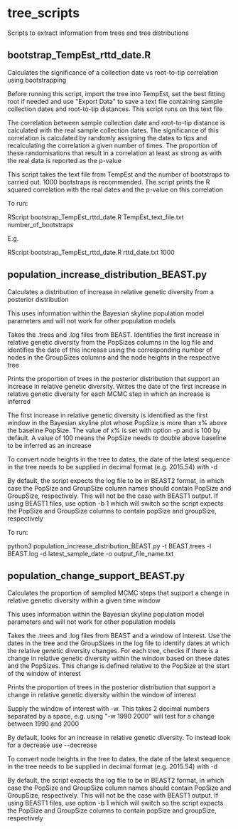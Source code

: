 # tree_scripts
Scripts to extract information from trees and tree distributions

## bootstrap_TempEst_rttd_date.R
Calculates the significance of a collection date vs root-to-tip correlation using bootstrapping

Before running this script, import the tree into TempEst, set the best fitting root if needed and use "Export Data" to save a text file containing sample collection dates and root-to-tip distances. This script runs on this text file

The correlation between sample collection date and root-to-tip distance is calculated with the real sample collection dates. The significance of this correlation is calculated by randomly assigning the dates to tips and recalculating the correlation a given number of times. The proportion of these randomisations that result in a correlation at least as strong as with the real data is reported as the p-value

This script takes the text file from TempEst and the number of bootstraps to carried out. 1000 bootstraps is recommended. The script prints the R squared correlation with the real dates and the p-value on this correlation

To run:

RScript bootstrap_TempEst_rttd_date.R TempEst_text_file.txt number_of_bootstraps

E.g.

RScript bootstrap_TempEst_rttd_date.R rttd_date.txt 1000

## population_increase_distribution_BEAST.py
Calculates a distribution of increase in relative genetic diversity from a posterior distribution

This uses information within the Bayesian skyline population model parameters and will not work for other population models

Takes the .trees and .log files from BEAST. Identifies the first increase in relative genetic diversity from the PopSizes columns in the log file and identifies the date of this increase using the corresponding number of nodes in the GroupSizes columns and the node heights in the respective tree

Prints the proportion of trees in the posterior distribution that support an increase in relative genetic diversity. Writes the date of the first increase in relative genetic diversity for each MCMC step in which an increase is inferred

The first increase in relative genetic diversity is identified as the first window in the Bayesian skyline plot whose PopSize is more than x% above the baseline PopSize. The value of x% is set with option -p and is 100 by default. A value of 100 means the PopSize needs to double above baseline to be inferred as an increase

To convert node heights in the tree to dates, the date of the latest sequence in the tree needs to be supplied in decimal format (e.g. 2015.54) with -d

By default, the script expects the log file to be in BEAST2 format, in which case the PopSize and GroupSize column names should contain PopSize and GroupSize, respectively. This will not be the case with BEAST1 output. If using BEAST1 files, use option -b 1 which will switch so the script expects the PopSize and GroupSize columns to contain popSize and groupSize, respectively

To run:

python3 population_increase_distribution_BEAST.py -t BEAST.trees -l BEAST.log -d latest_sample_date -o output_file_name.txt

## population_change_support_BEAST.py
Calculates the proportion of sampled MCMC steps that support a change in relative genetic diversity within a given time window

This uses information within the Bayesian skyline population model parameters and will not work for other population models

Takes the .trees and .log files from BEAST and a window of interest. Use the dates in the tree and the GroupSizes in the log file to identify dates at which the relative genetic diversity changes. For each tree, checks if there is a change in relative genetic diversity within the window based on these dates and the PopSizes. This change is defined relative to the PopSize at the start of the window of interest

Prints the proportion of trees in the posterior distribution that support a change in relative genetic diversity within the window of interest

Supply the window of interest with -w. This takes 2 decimal numbers separated by a space, e.g. using "-w 1990 2000" will test for a change between 1990 and 2000

By default, looks for an increase in relative genetic diversity. To instead look for a decrease use --decrease

To convert node heights in the tree to dates, the date of the latest sequence in the tree needs to be supplied in decimal format (e.g. 2015.54) with -d

By default, the script expects the log file to be in BEAST2 format, in which case the PopSize and GroupSize column names should contain PopSize and GroupSize, respectively. This will not be the case with BEAST1 output. If using BEAST1 files, use option -b 1 which will switch so the script expects the PopSize and GroupSize columns to contain popSize and groupSize, respectively

